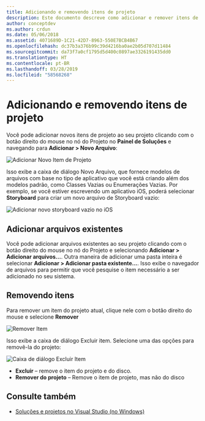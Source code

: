 ```yaml
---
title: Adicionando e removendo itens de projeto
description: Este documento descreve como adicionar e remover itens de projeto no Visual Studio para Mac
author: conceptdev
ms.author: crdun
ms.date: 05/06/2018
ms.assetid: 4071689D-1C21-42D7-8963-550E7BCB4B67
ms.openlocfilehash: dc37b3a376b99c39d4216ba0ae2b05d707d11484
ms.sourcegitcommit: da73f7a0cf1795d5d400c0897ae3326191435dd0
ms.translationtype: HT
ms.contentlocale: pt-BR
ms.lasthandoff: 03/28/2019
ms.locfileid: "58568268"
---
```

# <a name="adding-and-removing-project-items"></a>Adicionando e removendo itens de projeto

Você pode adicionar novos itens de projeto ao seu projeto clicando com o botão direito do mouse no nó do Projeto no **Painel de Soluções** e navegando para **Adicionar > Novo Arquivo**:

![Adicionar Novo Item de Projeto](media/add-and-remove-project-items-image1.png)

Isso exibe a caixa de diálogo Novo Arquivo, que fornece modelos de arquivos com base no tipo de aplicativo que você está criando além dos modelos padrão, como Classes Vazias ou Enumerações Vazias. Por exemplo, se você estiver escrevendo um aplicativo iOS, poderá selecionar **Storyboard** para criar um novo arquivo de Storyboard vazio:

![Adicionar novo storyboard vazio no iOS](media/add-and-remove-project-items-image2.png)

## <a name="adding-existing-files"></a>Adicionar arquivos existentes

Você pode adicionar arquivos existentes ao seu projeto clicando com o botão direito do mouse no nó do Projeto e selecionando **Adicionar > Adicionar arquivos...**. Outra maneira de adicionar uma pasta inteira é selecionar **Adicionar > Adicionar pasta existente...**. Isso exibe o navegador de arquivos para permitir que você pesquise o item necessário a ser adicionado no seu sistema.

## <a name="removing-items"></a>Removendo itens

Para remover um item do projeto atual, clique nele com o botão direito do mouse e selecione **Remover**

![Remover Item](media/add-and-remove-project-items-image3.png)

Isso exibe a caixa de diálogo Excluir item. Selecione uma das opções para removê-la do projeto:

![Caixa de diálogo Excluir Item](media/add-and-remove-project-items-image4.png)

* **Excluir** – remove o item do projeto e do disco.
* **Remover do projeto** – Remove o item de projeto, mas não do disco

## <a name="see-also"></a>Consulte também

* [Soluções e projetos no Visual Studio (no Windows)](/visualstudio/ide/solutions-and-projects-in-visual-studio)